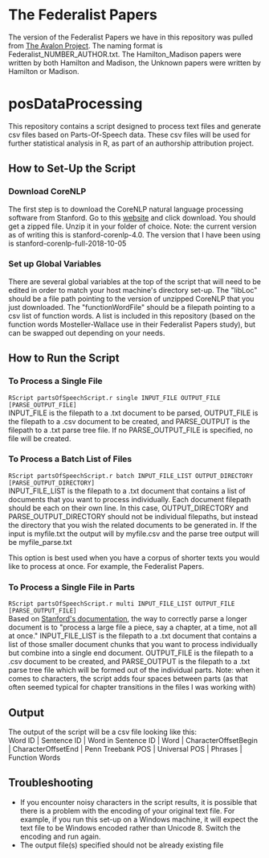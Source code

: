 # The Federalist Papers
The version of the Federalist Papers we have in this repository was pulled from [The Avalon Project](https://avalon.law.yale.edu/subject_menus/fed.asp). The naming format is Federalist_NUMBER_AUTHOR.txt. The Hamilton_Madison papers were written by both Hamilton and Madison, the Unknown papers were written by Hamilton or Madison.

# posDataProcessing
This repository contains a script designed to process text files and generate csv files based on Parts-Of-Speech data. These csv files will be used for further statistical analysis in R, as part of an authorship attribution project.
## How to Set-Up the Script
### Download CoreNLP
The first step is to download the CoreNLP natural language processing software from Stanford. Go to this [website](https://stanfordnlp.github.io/CoreNLP/) and click download. You should get a zipped file. Unzip it in your folder of choice. Note: the current version as of writing this is stanford-corenlp-4.0. The version that I have been using is stanford-corenlp-full-2018-10-05

### Set up Global Variables
There are several global variables at the top of the script that will need to be edited in order to match your host machine's directory set-up. The "libLoc" should be a file path pointing to the version of unzipped CoreNLP that you just downloaded. The "functionWordFile" should be a filepath pointing to a csv list of function words. A list is included in this repository (based on the function words Mosteller-Wallace use in their Federalist Papers study), but can be swapped out depending on your needs. 

## How to Run the Script
### To Process a Single File 
`RScript partsOfSpeechScript.r single INPUT_FILE OUTPUT_FILE [PARSE_OUTPUT_FILE]`
<br>
INPUT_FILE is the filepath to a .txt document to be parsed, OUTPUT_FILE is the filepath to a .csv document to be created, and PARSE_OUTPUT is the filepath to a .txt parse tree file. If no PARSE_OUTPUT_FILE is specified, no file will be created.

### To Process a Batch List of Files 
`RScript partsOfSpeechScript.r batch INPUT_FILE_LIST OUTPUT_DIRECTORY [PARSE_OUTPUT_DIRECTORY]`
<br>
INPUT_FILE_LIST is the filepath to a .txt document that contains a list of documents that you want to process individually. Each document filepath should be each on their own line. In this case, OUTPUT_DIRECTORY and PARSE_OUTPUT_DIRECTORY should not be individual filepaths, but instead the directory that you wish the related documents to be generated in. If the input is myfile.txt the output will by myfile.csv and the parse tree output will be myfile_parse.txt

This option is best used when you have a corpus of shorter texts you would like to process at once. For example, the Federalist Papers.

### To Process a Single File in Parts 
`RScript partsOfSpeechScript.r multi INPUT_FILE_LIST OUTPUT_FILE [PARSE_OUTPUT_FILE]`
<br>
Based on [Stanford's documentation](https://stanfordnlp.github.io/CoreNLP/memory-time.html), the way to correctly parse a longer document is to "process a large file a piece, say a chapter, at a time, not all at once." INPUT_FILE_LIST is the filepath to a .txt document that contains a list of those smaller document chunks that you want to process individually but combine into a single end document. OUTPUT_FILE is the filepath to a .csv document to be created, and PARSE_OUTPUT is the filepath to a .txt parse tree file which will be formed out of the individual parts. Note: when it comes to characters, the script adds four spaces between parts (as that often seemed typical for chapter transitions in the files I was working with)

## Output
The output of the script will be a csv file looking like this:
<br>
	Word ID | Sentence	ID | Word in Sentence ID	| Word	| CharacterOffsetBegin	| CharacterOffsetEnd	| Penn Treebank POS	| Universal POS | Phrases	| Function Words

## Troubleshooting

- If you encounter noisy characters in the script results, it is possible that there is a problem with the encoding of your original text file. For example, if you run this set-up on a Windows machine, it will expect the text file to be Windows encoded rather than Unicode 8. Switch the encoding and run again.
- The output file(s) specified should not be already existing file


